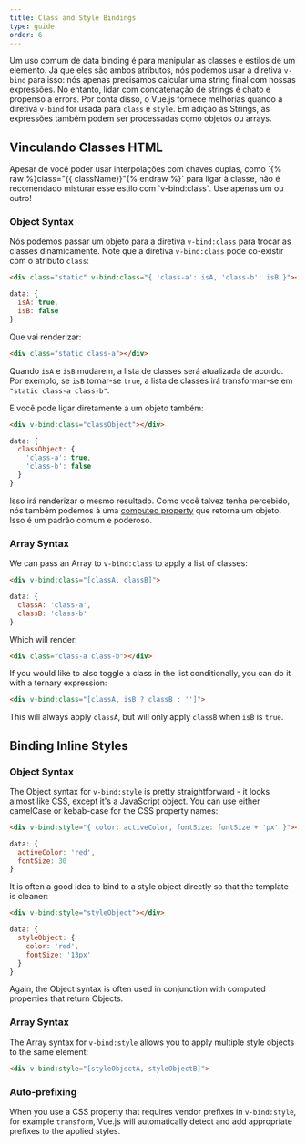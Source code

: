 ```yaml
---
title: Class and Style Bindings
type: guide
order: 6
---
```


Um uso comum de data binding é para manipular as classes e estilos de um elemento. Já que eles são ambos atributos, nós podemos usar a diretiva `v-bind` para isso: nós apenas precisamos calcular uma string final com nossas expressões. No entanto, lidar com concatenação de strings é chato e propenso a errors. Por conta disso, o Vue.js fornece melhorias quando a diretiva `v-bind` for usada para `class` e `style`. Em adição às Strings, as expressões também podem ser processadas como objetos ou arrays.

## Vinculando Classes HTML

<p class="tip">Apesar de você poder usar interpolações com chaves duplas, como `{% raw %}class="{{ className}}"{% endraw %}` para ligar à classe, não é recomendado misturar esse estilo com `v-bind:class`. Use apenas um ou outro!</p>

### Object Syntax

Nós podemos passar um objeto para a diretiva `v-bind:class` para trocar as classes dinamicamente. Note que a diretiva `v-bind:class` pode co-existir com o atributo `class`:

``` html
<div class="static" v-bind:class="{ 'class-a': isA, 'class-b': isB }"></div>
```
``` js
data: {
  isA: true,
  isB: false
}
```

Que vai renderizar:

``` html
<div class="static class-a"></div>
```

Quando `isA` e `isB` mudarem, a lista de classes será atualizada de acordo. Por exemplo, se `isB` tornar-se `true`, a lista de classes irá transformar-se em `"static class-a class-b"`.

E você pode ligar diretamente a um objeto também:

``` html
<div v-bind:class="classObject"></div>
```
``` js
data: {
  classObject: {
    'class-a': true,
    'class-b': false
  }
}
```

Isso irá renderizar o mesmo resultado. Como você talvez tenha percebido, nós também podemos à uma [computed property](computed.html) que retorna um objeto. Isso é um padrão comum e poderoso.

### Array Syntax

We can pass an Array to `v-bind:class` to apply a list of classes:

``` html
<div v-bind:class="[classA, classB]">
```
``` js
data: {
  classA: 'class-a',
  classB: 'class-b'
}
```

Which will render:

``` html
<div class="class-a class-b"></div>
```

If you would like to also toggle a class in the list conditionally, you can do it with a ternary expression:

``` html
<div v-bind:class="[classA, isB ? classB : '']">
```

This will always apply `classA`, but will only apply `classB` when `isB` is `true`.

## Binding Inline Styles

### Object Syntax

The Object syntax for `v-bind:style` is pretty straightforward - it looks almost like CSS, except it's a JavaScript object. You can use either camelCase or kebab-case for the CSS property names:

``` html
<div v-bind:style="{ color: activeColor, fontSize: fontSize + 'px' }"></div>
```
``` js
data: {
  activeColor: 'red',
  fontSize: 30
}
```

It is often a good idea to bind to a style object directly so that the template is cleaner:

``` html
<div v-bind:style="styleObject"></div>
```
``` js
data: {
  styleObject: {
    color: 'red',
    fontSize: '13px'
  }
}
```

Again, the Object syntax is often used in conjunction with computed properties that return Objects.

### Array Syntax

The Array syntax for `v-bind:style` allows you to apply multiple style objects to the same element:

``` html
<div v-bind:style="[styleObjectA, styleObjectB]">
```

### Auto-prefixing

When you use a CSS property that requires vendor prefixes in `v-bind:style`, for example `transform`, Vue.js will automatically detect and add appropriate prefixes to the applied styles.
